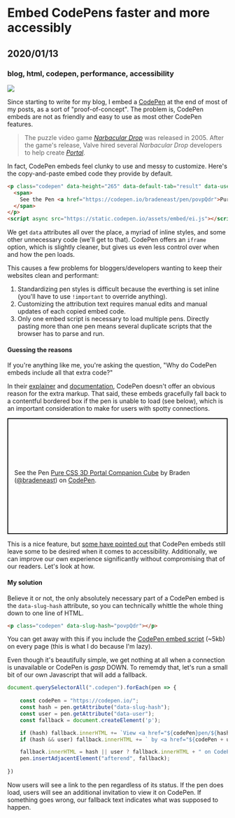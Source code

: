 # Embed CodePens faster and more accessibly
## 2020/01/13
### blog, html, codepen, performance, accessibility
<img class="hide" src="/_images/blog/companion-cube-3d.gif" aria-hidden="true">

Since starting to write for my blog, I embed a [CodePen](https://codepen.io/) at the end of most of my posts, as a sort of "proof-of-concept". The problem is, CodePen embeds are not as friendly and easy to use as most other CodePen features.

> The puzzle video game *[Narbacular Drop](https://en.wikipedia.org/wiki/Narbacular_Drop)* was released in 2005. After the game's release, Valve hired several *Narbacular Drop* developers to help create *[Portal](https://en.wikipedia.org/wiki/Portal_(video_game))*.

<p class="codepen" data-default-tab="css,result" data-slug-hash="povpQdr">

In fact, CodePen embeds feel clunky to use and messy to customize. Here's the copy-and-paste embed code they provide by default.

```html
<p class="codepen" data-height="265" data-default-tab="result" data-user="bradeneast" data-slug-hash="povpQdr" style="height: 265px; box-sizing: border-box; display: flex; align-items: center; justify-content: center; border: 2px solid; margin: 1em 0; padding: 1em;" data-pen-title="Pure CSS 3D Portal Companion Cube">
  <span>
    See the Pen <a href="https://codepen.io/bradeneast/pen/povpQdr">Pure CSS 3D Portal Companion Cube</a> by Braden (<a href="https://codepen.io/bradeneast">@bradeneast</a>) on <a href="https://codepen.io">CodePen</a>.
  </span>
</p>
<script async src="https://static.codepen.io/assets/embed/ei.js"></script>
```

We get `data` attributes all over the place, a myriad of inline styles, and some other unnecessary code (we'll get to that). CodePen offers an `iframe` option, which is slightly cleaner, but gives us even less control over when and how the pen loads.

This causes a few problems for bloggers/developers wanting to keep their websites clean and performant: 
1. Standardizing pen styles is difficult because the everthing is set inline (you'll have to use `!important` to override anything).
2. Customizing the attribution text requires manual edits and manual updates of each copied embed code.
3. Only one embed script is necessary to load multiple pens. Directly pasting more than one pen means several duplicate scripts that the browser has to parse and run.

#### Guessing the reasons
If you're anything like me, you're asking the question, "Why do CodePen embeds include all that extra code?"

In their [explainer](https://codepen.io/embeds) and [documentation](https://blog.codepen.io/documentation/features/embedded-pens/), CodePen doesn't offer an obvious reason for the extra markup. That said, these embeds gracefully fall back to a contentful bordered box if the pen is unable to load (see below), which is an important consideration to make for users with spotty connections.

<p data-height="265" data-default-tab="result" data-user="bradeneast" data-slug-hash="povpQdr" style="height: 265px; box-sizing: border-box; display: flex; align-items: center; justify-content: center; border: 2px solid; margin: 1em 0; padding: 1em;" data-pen-title="Pure CSS 3D Portal Companion Cube">
  <span>
    See the Pen <a href="https://codepen.io/bradeneast/pen/povpQdr">Pure CSS 3D Portal Companion Cube</a> by Braden (<a href="https://codepen.io/bradeneast">@bradeneast</a>) on <a href="https://codepen.io">CodePen</a>.
  </span>
</p>

This is a nice feature, but [some have pointed out](https://www.matuzo.at/blog/improving-the-keyboard-accessibility-of-codepen-embeds/) that CodePen embeds still leave some to be desired when it comes to accessibility. Additionally, we can improve our own experience significantly without compromising that of our readers. Let's look at how.

#### My solution
Believe it or not, the only absolutely necessary part of a CodePen embed is the `data-slug-hash` attribute, so you can technically whittle the whole thing down to one line of HTML.

```html
<p class="codepen" data-slug-hash="povpQdr"></p>
```

You can get away with this if you include the [CodePen embed script](https://static.codepen.io/assets/embed/ei.js) (~5kb) on every page (this is what I do because I'm lazy).

Even though it's beautifully simple, we get nothing at all when a connection is unavailable or CodePen is *gasp* DOWN. To rememdy that, let's run a small bit of our own Javascript that will add a fallback.

```javascript
document.querySelectorAll(".codepen").forEach(pen => {
	
	const codePen = "https://codepen.io/";
	const hash = pen.getAttribute("data-slug-hash");
	const user = pen.getAttribute("data-user");
	const fallback = document.createElement('p');

	if (hash) fallback.innerHTML += `View <a href="${codePen}pen/${hash}">this pen</a>`;
	if (hash && user) fallback.innerHTML += ` by <a href="${codePen + user}">@${user}</a>`;

	fallback.innerHTML = hash || user ? fallback.innerHTML + " on CodePen." : "This pen is unavailable.";
	pen.insertAdjacentElement("afterend", fallback);
	
})
```

Now users will see a link to the pen regardless of its status. If the pen does load, users will see an additional invitation to view it on CodePen. If something goes wrong, our fallback text indicates what was supposed to happen.